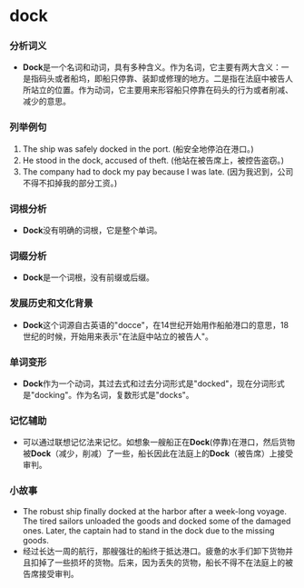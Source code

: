 # dock

### 分析词义

  

*   **Dock**是一个名词和动词，具有多种含义。作为名词，它主要有两大含义：一是指码头或者船坞，即船只停靠、装卸或修理的地方。二是指在法庭中被告人所站立的位置。作为动词，它主要用来形容船只停靠在码头的行为或者削减、减少的意思。

  

### 列举例句

  

1.  The ship was safely docked in the port. (船安全地停泊在港口。)
2.  He stood in the dock, accused of theft. (他站在被告席上，被控告盗窃。)
3.  The company had to dock my pay because I was late. (因为我迟到，公司不得不扣掉我的部分工资。)

  

### 词根分析

  

*   **Dock**没有明确的词根，它是整个单词。

  

### 词缀分析

  

*   **Dock**是一个词根，没有前缀或后缀。

  

### 发展历史和文化背景

  

*   **Dock**这个词源自古英语的"docce"，在14世纪开始用作船舶港口的意思，18世纪的时候，开始用来表示"在法庭中站立的被告人"。

  

### 单词变形

  

*   **Dock**作为一个动词，其过去式和过去分词形式是"docked"，现在分词形式是"docking"。作为名词，复数形式是"docks"。

  

### 记忆辅助

  

*   可以通过联想记忆法来记忆。如想象一艘船正在**Dock**(停靠)在港口，然后货物被**Dock**（减少，削减）了一些，船长因此在法庭上的**Dock**（被告席）上接受审判。

  

### 小故事

  

*   The robust ship finally docked at the harbor after a week-long voyage. The tired sailors unloaded the goods and docked some of the damaged ones. Later, the captain had to stand in the dock due to the missing goods.
*   经过长达一周的航行，那艘强壮的船终于抵达港口。疲惫的水手们卸下货物并且扣掉了一些损坏的货物。后来，因为丢失的货物，船长不得不在法庭上的被告席接受审判。
